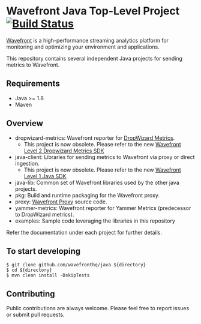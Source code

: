 # Wavefront Java Top-Level Project [![Build Status](https://travis-ci.org/wavefrontHQ/java.svg?branch=master)](https://travis-ci.org/wavefrontHQ/java)

[Wavefront](https://docs.wavefront.com/) is a high-performance streaming analytics platform for monitoring and optimizing your environment and applications.

This repository contains several independent Java projects for sending metrics to Wavefront.

## Requirements
  * Java >= 1.8
  * Maven

## Overview
  * dropwizard-metrics: Wavefront reporter for [DropWizard Metrics](https://metrics.dropwizard.io).
    * This project is now obsolete. Please refer to the new [Wavefront Level 2 Dropwizard Metrics SDK](https://github.com/wavefrontHQ/wavefront-dropwizard-metrics-sdk-java)
  * java-client: Libraries for sending metrics to Wavefront via proxy or direct ingestion.
    * This project is now obsolete. Please refer to the new [Wavefront Level 1 Java SDK](https://github.com/wavefrontHQ/wavefront-sdk-java)
  * java-lib: Common set of Wavefront libraries used by the other java projects.
  * pkg: Build and runtime packaging for the Wavefront proxy.
  * proxy: [Wavefront Proxy](https://docs.wavefront.com/proxies.html) source code.
  * yammer-metrics: Wavefront reporter for Yammer Metrics (predecessor to DropWizard metrics).
  * examples: Sample code leveraging the libraries in this repository

  Refer the documentation under each project for further details.

## To start developing

```
$ git clone github.com/wavefronthq/java ${directory}
$ cd ${directory}
$ mvn clean install -DskipTests
```

## Contributing
Public contributions are always welcome. Please feel free to report issues or submit pull requests.
